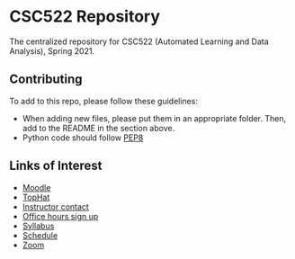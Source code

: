 # CSC522 Repository

The centralized repository for CSC522 (Automated Learning and Data Analysis), Spring 2021.


## Contributing

To add to this repo, please follow these guidelines:

* When adding new files, please put them in an appropriate folder. Then, add to the README in the section above.
* Python code should follow [PEP8](https://pep8.org)


## Links of Interest

* [Moodle](https://wolfware.ncsu.edu/)
* [TopHat](https://app.tophat.com/e/415873/)
* [Instructor contact](mailto:csc-422522-sprg-2021-support@wolfware.ncsu.edu)
* [Office hours sign up](http://go.ncsu.edu/csc522oh)
* [Syllabus](https://moodle-courses2021.wolfware.ncsu.edu/mod/resource/view.php?id=943685)
* [Schedule](https://moodle-courses2021.wolfware.ncsu.edu/mod/url/view.php?id=943686)
* [Zoom](https://moodle-courses2021.wolfware.ncsu.edu/mod/url/view.php?id=1070049)

